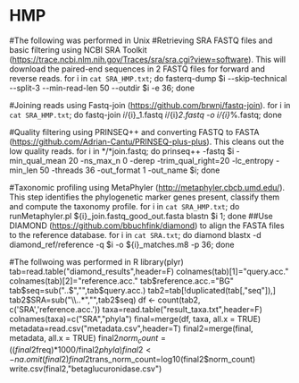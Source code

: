 # HMP
#The following was performed in Unix
#Retrieving SRA FASTQ files and basic filtering using NCBI SRA Toolkit (https://trace.ncbi.nlm.nih.gov/Traces/sra/sra.cgi?view=software). This will download the paired-end sequences in 2 FASTQ files for forward and reverse reads.
for i in `cat SRA_HMP.txt`; do fasterq-dump $i --skip-technical --split-3 --min-read-len 50 --outdir $i -e 36; done

#Joining reads using Fastq-join (https://github.com/brwnj/fastq-join).
for i in `cat SRA_HMP.txt`; do fastq-join ${i}/${i}_1.fastq ${i}/${i}_2.fastq -o ${i}/${i}_%.fastq; done

#Quality filtering using PRINSEQ++ and converting FASTQ to FASTA (https://github.com/Adrian-Cantu/PRINSEQ-plus-plus). This cleans out the low quality reads.
for i in */*join.fastq; do prinseq++ -fastq $i -min_qual_mean 20 -ns_max_n 0 -derep -trim_qual_right=20 -lc_entropy -min_len 50 -threads 36 -out_format 1 -out_name $i; done

#Taxonomic profiling using MetaPhyler (http://metaphyler.cbcb.umd.edu/). This step identifies the phylogenetic marker genes present, classify them and compute the taxonomy profile.
for i in `cat SRA_HMP.txt`; do runMetaphyler.pl ${i}_join.fastq_good_out.fasta blastn $i 1; done
##Use DIAMOND (https://github.com/bbuchfink/diamond) to align the FASTA files to the reference database.
for i in `cat SRA.txt`; do diamond blastx -d diamond_ref/reference -q $i -o ${i}_matches.m8 -p 36; done

#The follwoing was performed in R
library(plyr)
tab=read.table("diamond_results",header=F)
colnames(tab)[1]="query.acc."
colnames(tab)[2]="reference.acc."
tab$reference.acc.="BG"
tab$seq=sub("..$","",tab$query.acc.)
tab2=tab[!duplicated(tab[,"seq"]),]
tab2$SRA=sub("\\..*","",tab2$seq)
df <- count(tab2, c('SRA','reference.acc.'))
taxa=read.table("result_taxa.txt",header=F)
colnames(taxa)=c("SRA","phyla")
final=merge(df, taxa, all.x = TRUE)
metadata=read.csv("metadata.csv",header=T)
final2=merge(final, metadata, all.x = TRUE)
final2$norm_count=((final2$freq)*1000/final2$phyla)
final2 <- na.omit(final2)
final2$trans_norm_count=log10(final2$norm_count)
write.csv(final2,"betaglucuronidase.csv")


